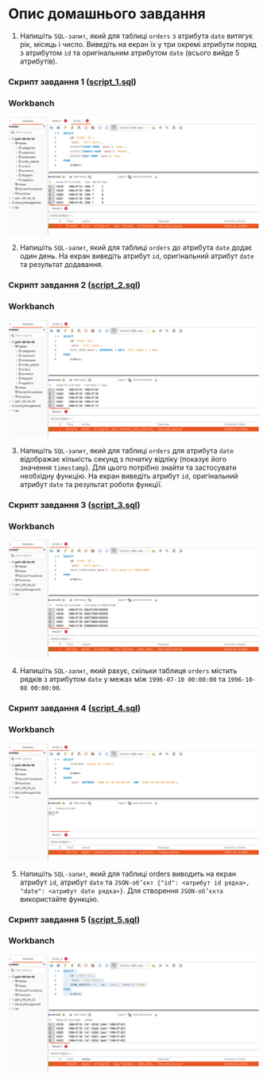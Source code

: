 # Опис домашнього завдання

1. Напишіть `SQL-запит`, який для таблиці `orders` з атрибута `date` витягує рік, місяць і число. Виведіть на екран їх у три окремі атрибути поряд з атрибутом `id` та оригінальним атрибутом `date` (всього вийде 5 атрибутів).

### Скрипт завдання 1 ([script_1.sql](./script_1.sql))

### Workbanch

![script_1](./imgs/script_1.png)

2. Напишіть `SQL-запит`, який для таблиці `orders` до атрибута `date` додає один день. На екран виведіть атрибут `id`, оригінальний атрибут `date` та результат додавання.

### Скрипт завдання 2 ([script_2.sql](./script_2.sql))

### Workbanch

![script_2](./imgs/script_2.png)

3. Напишіть `SQL-запит`, який для таблиці `orders` для атрибута `date` відображає кількість секунд з початку відліку (показує його значення `timestamp`). Для цього потрібно знайти та застосувати необхідну функцію. На екран виведіть атрибут `id`, оригінальний атрибут `date` та результат роботи функції.

### Скрипт завдання 3 ([script_3.sql](./script_3.sql))

### Workbanch

![script_3](./imgs/script_3.png)

4. Напишіть `SQL-запит`, який рахує, скільки таблиця `orders` містить рядків з атрибутом `date` у межах між `1996-07-10 00:00:00` та `1996-10-08 00:00:00`.

### Скрипт завдання 4 ([script_4.sql](./script_4.sql))

### Workbanch

![script_4](./imgs/script_4.png)

5. Напишіть `SQL-запит`, який для таблиці orders виводить на екран атрибут `id`, атрибут `date` та `JSON-об’єкт {"id": <атрибут id рядка>, "date": <атрибут date рядка>}`. Для створення `JSON-об’єкта` використайте функцію.

### Скрипт завдання 5 ([script_5.sql](./script_5.sql))

### Workbanch

![script_5](./imgs/script_5.png)